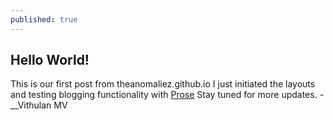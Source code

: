 ```yaml
---
published: true
---
```

## Hello World!
This is our first post from theanomaliez.github.io 
I just initiated the layouts and testing blogging functionality with [Prose](prose.io)
Stay tuned for more updates. 
-__Vithulan MV
